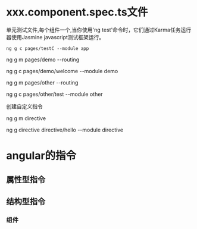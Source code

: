 # xxx.component.spec.ts文件

单元测试文件,每个组件一个,当你使用'ng test'命令时，它们通过Karma任务运行器使用Jasmine javascript测试框架运行。

```
ng g c pages/testC --module app
```

ng g m pages/demo --routing

ng g c pages/demo/welcome --module demo

ng g m pages/other --routing

ng g c pages/other/test --module other

创建自定义指令

ng g m directive

ng g directive directive/hello --module directive

# angular的指令

## 属性型指令

## 结构型指令

### 组件


